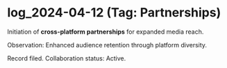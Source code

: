 # log_2024-04-12 (Tag: Partnerships)

Initiation of **cross-platform partnerships** for expanded media reach.

Observation: Enhanced audience retention through platform diversity.

Record filed. Collaboration status: Active.
